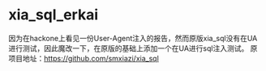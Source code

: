 # xia_sql_erkai
因为在hackone上看见一份User-Agent注入的报告，然而原版xia_sql没有在UA进行测试，因此魔改一下，在原版的基础上添加一个在UA进行sql注入测试。
原项目地址：https://github.com/smxiazi/xia_sql
